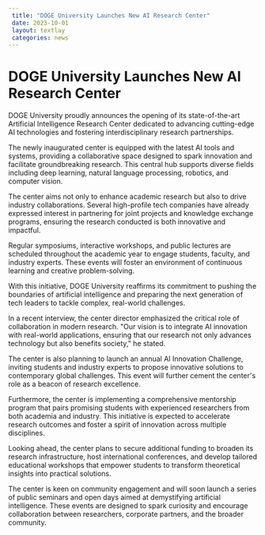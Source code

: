 ```yaml
---
 title: "DOGE University Launches New AI Research Center"
 date: 2023-10-01
 layout: textlay
 categories: news 
---
```

# DOGE University Launches New AI Research Center

DOGE University proudly announces the opening of its state-of-the-art Artificial Intelligence Research Center dedicated to advancing cutting-edge AI technologies and fostering interdisciplinary research partnerships.

The newly inaugurated center is equipped with the latest AI tools and systems, providing a collaborative space designed to spark innovation and facilitate groundbreaking research. This central hub supports diverse fields including deep learning, natural language processing, robotics, and computer vision.

The center aims not only to enhance academic research but also to drive industry collaborations. Several high-profile tech companies have already expressed interest in partnering for joint projects and knowledge exchange programs, ensuring the research conducted is both innovative and impactful.

Regular symposiums, interactive workshops, and public lectures are scheduled throughout the academic year to engage students, faculty, and industry experts. These events will foster an environment of continuous learning and creative problem-solving.

With this initiative, DOGE University reaffirms its commitment to pushing the boundaries of artificial intelligence and preparing the next generation of tech leaders to tackle complex, real-world challenges.

In a recent interview, the center director emphasized the critical role of collaboration in modern research. "Our vision is to integrate AI innovation with real-world applications, ensuring that our research not only advances technology but also benefits society," he stated.

The center is also planning to launch an annual AI Innovation Challenge, inviting students and industry experts to propose innovative solutions to contemporary global challenges. This event will further cement the center's role as a beacon of research excellence.

Furthermore, the center is implementing a comprehensive mentorship program that pairs promising students with experienced researchers from both academia and industry. This initiative is expected to accelerate research outcomes and foster a spirit of innovation across multiple disciplines.

Looking ahead, the center plans to secure additional funding to broaden its research infrastructure, host international conferences, and develop tailored educational workshops that empower students to transform theoretical insights into practical solutions.

The center is keen on community engagement and will soon launch a series of public seminars and open days aimed at demystifying artificial intelligence. These events are designed to spark curiosity and encourage collaboration between researchers, corporate partners, and the broader community. 